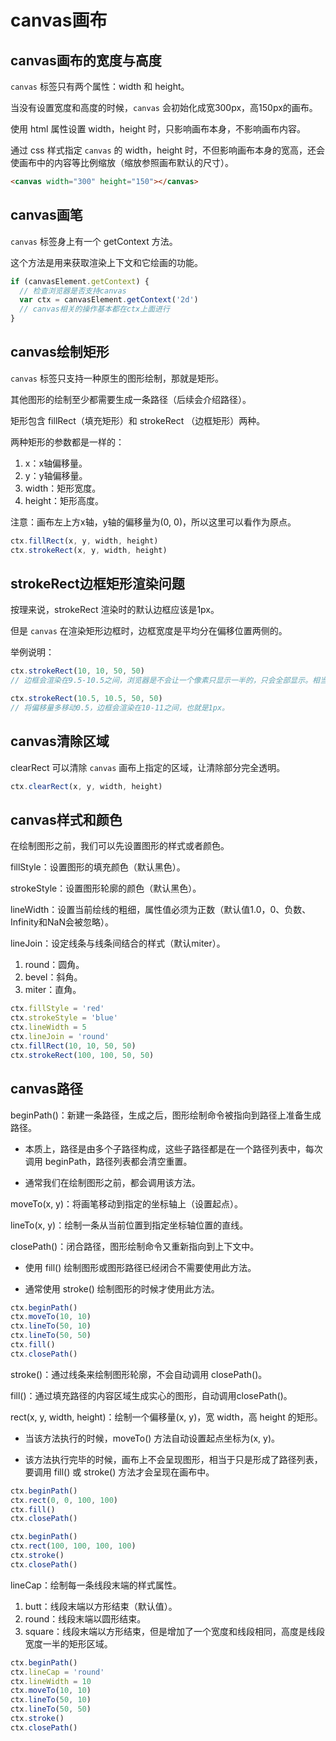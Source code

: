 # canvas画布

## canvas画布的宽度与高度

`canvas` 标签只有两个属性：width 和 height。

当没有设置宽度和高度的时候，`canvas` 会初始化成宽300px，高150px的画布。

使用 html 属性设置 width，height 时，只影响画布本身，不影响画布内容。

通过 css 样式指定 `canvas` 的 width，height 时，不但影响画布本身的宽高，还会使画布中的内容等比例缩放（缩放参照画布默认的尺寸）。

```html
<canvas width="300" height="150"></canvas>
```

## canvas画笔

`canvas` 标签身上有一个 getContext 方法。

这个方法是用来获取渲染上下文和它绘画的功能。

```js
if (canvasElement.getContext) {
  // 检查浏览器是否支持canvas
  var ctx = canvasElement.getContext('2d')
  // canvas相关的操作基本都在ctx上面进行
}
```

## canvas绘制矩形

`canvas` 标签只支持一种原生的图形绘制，那就是矩形。

其他图形的绘制至少都需要生成一条路径（后续会介绍路径）。

矩形包含 fillRect（填充矩形）和 strokeRect （边框矩形）两种。

两种矩形的参数都是一样的：

1. x：x轴偏移量。
2. y：y轴偏移量。
3. width：矩形宽度。
4. height：矩形高度。

注意：画布左上方x轴，y轴的偏移量为(0, 0)，所以这里可以看作为原点。

```js
ctx.fillRect(x, y, width, height)
ctx.strokeRect(x, y, width, height)
```

## strokeRect边框矩形渲染问题

按理来说，strokeRect 渲染时的默认边框应该是1px。

但是 `canvas` 在渲染矩形边框时，边框宽度是平均分在偏移位置两侧的。

举例说明：

```js
ctx.strokeRect(10, 10, 50, 50)
// 边框会渲染在9.5-10.5之间，浏览器是不会让一个像素只显示一半的，只会全部显示。相当于边框会渲染在9-11之间，也就是2px。

ctx.strokeRect(10.5, 10.5, 50, 50)
// 将偏移量多移动0.5，边框会渲染在10-11之间，也就是1px。
```

## canvas清除区域

clearRect 可以清除 `canvas` 画布上指定的区域，让清除部分完全透明。

```js
ctx.clearRect(x, y, width, height)
```

## canvas样式和颜色

在绘制图形之前，我们可以先设置图形的样式或者颜色。

fillStyle：设置图形的填充颜色（默认黑色）。

strokeStyle：设置图形轮廓的颜色（默认黑色）。

lineWidth：设置当前绘线的粗细，属性值必须为正数（默认值1.0，0、负数、Infinity和NaN会被忽略）。

lineJoin：设定线条与线条间结合的样式（默认miter）。

1. round：圆角。
2. bevel：斜角。
3. miter：直角。

```js
ctx.fillStyle = 'red'
ctx.strokeStyle = 'blue'
ctx.lineWidth = 5
ctx.lineJoin = 'round'
ctx.fillRect(10, 10, 50, 50)
ctx.strokeRect(100, 100, 50, 50)
```

## canvas路径

beginPath()：新建一条路径，生成之后，图形绘制命令被指向到路径上准备生成路径。

- 本质上，路径是由多个子路径构成，这些子路径都是在一个路径列表中，每次调用 beginPath，路径列表都会清空重置。

- 通常我们在绘制图形之前，都会调用该方法。

moveTo(x, y)：将画笔移动到指定的坐标轴上（设置起点）。

lineTo(x, y)：绘制一条从当前位置到指定坐标轴位置的直线。

closePath()：闭合路径，图形绘制命令又重新指向到上下文中。

- 使用 fill() 绘制图形或图形路径已经闭合不需要使用此方法。

- 通常使用 stroke() 绘制图形的时候才使用此方法。

```js
ctx.beginPath()
ctx.moveTo(10, 10)
ctx.lineTo(50, 10)
ctx.lineTo(50, 50)
ctx.fill()
ctx.closePath()
```

stroke()：通过线条来绘制图形轮廓，不会自动调用 closePath()。

fill()：通过填充路径的内容区域生成实心的图形，自动调用closePath()。

rect(x, y, width, height)：绘制一个偏移量(x, y)，宽 width，高 height 的矩形。

- 当该方法执行的时候，moveTo() 方法自动设置起点坐标为(x, y)。

- 该方法执行完毕的时候，画布上不会呈现图形，相当于只是形成了路径列表，要调用 fill() 或 stroke() 方法才会呈现在画布中。

```js
ctx.beginPath()
ctx.rect(0, 0, 100, 100)
ctx.fill()
ctx.closePath()

ctx.beginPath()
ctx.rect(100, 100, 100, 100)
ctx.stroke()
ctx.closePath()
```

lineCap：绘制每一条线段末端的样式属性。

1. butt：线段末端以方形结束（默认值）。
2. round：线段末端以圆形结束。
3. square：线段末端以方形结束，但是增加了一个宽度和线段相同，高度是线段宽度一半的矩形区域。

```js
ctx.beginPath()
ctx.lineCap = 'round'
ctx.lineWidth = 10
ctx.moveTo(10, 10)
ctx.lineTo(50, 10)
ctx.lineTo(50, 50)
ctx.stroke()
ctx.closePath()
```
